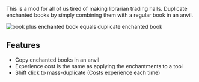 This is a mod for all of us tired of making librarian trading halls. Duplicate enchanted books by simply combining them with a regular book in an anvil.

![book plus enchanted book equals duplicate enchanted book](https://cdn.modrinth.com/data/cached_images/425bc0df6f4d7a9c0240cdde4d7300476153ff0c.png)

## Features
- Copy enchanted books in an anvil
- Experience cost is the same as applying the enchantments to a tool
- Shift click to mass-duplicate (Costs experience each time)
